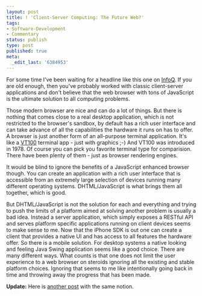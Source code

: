 ```yaml
---
layout: post
title: ! 'Client-Server Computing: The Future Web?'
tags:
- Software-Development
- Commentary
status: publish
type: post
published: true
meta:
  _edit_last: '6384953'
---
```

<p>For some time I've been waiting for a headline like this one on <a href="http://www.infoq.com/news/2008/05/sproutcore_future_web">InfoQ</a>. If you are old enough, then you've probably worked with classic client-server applications and don't believe that the web browser with tons of JavaScript is the ultimate solution to all computing problems.</p>

<p>Those modern browser are nice and can do a lot of things. But there is nothing that comes close to a real desktop application, which is not restricted to the browser's sandbox, by default has a rich user interface and can take advance of all the capabilities the hardware it runs on has to offer. A browser is just another form of an all-purpose terminal application. It's like a <a href="http://en.wikipedia.org/wiki/VT100">VT100</a> terminal app - just with graphics ;-) And VT100 was introduced in 1978. Of course you can pick you favorite terminal type for comparision. There have been plenty of them - just as browser rendering engines.</p>

<p>It would be blind to ignore the benefits of a JavaScript enhanced browser though. You can create an application with a rich user interface that is accessible from an extremely large selection of devices running many different operating systems. DHTML/JavaScript is what brings them all together, which is good.</p>

<p>But DHTML/JavaScript is not the solution for each and everything and trying to push the limits of a platform aimed at solving another problem is usually a bad idea. Instead a server application, which simply exposes a RESTful API and serves platform specific applications running on client devices seems to make sense to me. Now that the iPhone SDK is out one can create a client that provides a native UI and has access to all features the hardware offer. So there is a mobile solution. For desktop systems a native looking and feeling Java Swing application seems like a good choice. There are many different ways. What counts is that one does not limit the user experience to a web browser on steroids ignoring all the existing and stable platform choices. Ignoring that seems to me like intentionally going back in time and throwing away the progress that has been made.</p>

<p><strong>Update:</strong> Here is <a href="http://feeds.feedburner.com/~r/GrabBagOfT/~3/295488864/working-with-the-web-model.aspx">another post</a> with the same notion.</p>
